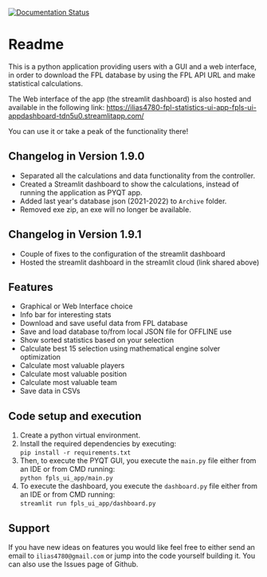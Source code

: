[![Documentation Status](https://readthedocs.org/projects/fpl-statistics-ui-app/badge/?version=master)](https://fpl-statistics-ui-app.readthedocs.io/en/master/?badge=master)

Readme
=======

This is a python application providing users with a GUI and a web interface, in order to download 
the FPL database by using the FPL API URL and make statistical calculations.

The Web interface of the app (the streamlit dashboard) is also hosted and available in the following link:
https://ilias4780-fpl-statistics-ui-app-fpls-ui-appdashboard-tdn5u0.streamlitapp.com/

You can use it or take a peak of the functionality there!

Changelog in Version 1.9.0
---------------------------
- Separated all the calculations and data functionality from the controller. 
- Created a Streamlit dashboard to show the calculations, instead of running the application as PYQT app.
- Added last year's database json (2021-2022) to `Archive` folder.
- Removed exe zip, an exe will no longer be available.

Changelog in Version 1.9.1
---------------------------
- Couple of fixes to the configuration of the streamlit dashboard
- Hosted the streamlit dashboard in the streamlit cloud (link shared above)


Features
----------
- Graphical or Web Interface choice
- Info bar for interesting stats
- Download and save useful data from FPL database
- Save and load database to/from local JSON file for OFFLINE use
- Show sorted statistics based on your selection
- Calculate best 15 selection using mathematical engine solver optimization
- Calculate most valuable players
- Calculate most valuable position
- Calculate most valuable team
- Save data in CSVs


Code setup and execution
-------------------------
1. Create a python virtual environment.
2. Install the required dependencies by executing:  
    `pip install -r requirements.txt`    
3. Then, to execute the PYQT GUI, you execute the `main.py` file either from an IDE or from CMD running:  
    `python fpls_ui_app/main.py`
4. To execute the dashboard, you execute the `dashboard.py` file either from an IDE or from CMD running:  
    `streamlit run fpls_ui_app/dashboard.py`


Support
--------
If you have new ideas on features you would like feel free to either send an email to 
`ilias4780@gmail.com` or jump into the code yourself building it. You can also use the Issues
page of Github.
